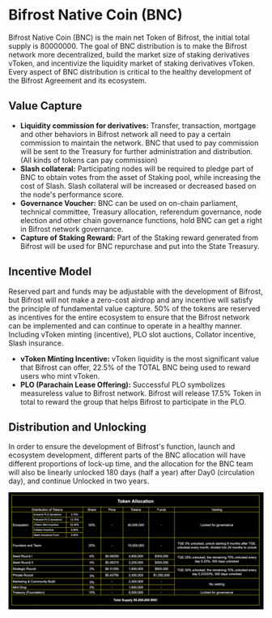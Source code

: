 # Bifrost Native Coin \(BNC\)

Bifrost Native Coin \(BNC\) is the main net Token of Bifrost, the initial total supply is 80000000. 
The goal of BNC distribution is to make the Bifrost network more decentralized, build the market size of staking derivatives vToken, and incentivize the liquidity market of staking derivatives vToken. Every aspect of BNC distribution is critical to the healthy development of the Bifrost Agreement and its ecosystem.

## Value Capture

* **Liquidity commission for derivatives:** Transfer, transaction, mortgage and other behaviors in Bifrost network all need to pay a certain commission to maintain the network. BNC that used to pay commission will be sent to the Treasury for further administration and distribution. \(All kinds of tokens can pay commission\)
* **Slash collateral:** Participating nodes will be required to pledge part of BNC to obtain votes from the asset of Staking pool, while increasing the cost of Slash. Slash collateral will be increased or decreased based on the node's performance score.
* **Governance Voucher:** BNC can be used on on-chain parliament, technical committee, Treasury allocation, referendum governance, node election and other chain governance functions, hold BNC can get a right in Bifrost network governance.
* **Capture of Staking Reward:** Part of the Staking reward generated from Bifrost will be used for BNC repurchase and put into the State Treasury.

## Incentive Model

Reserved part and funds may be adjustable with the development of Bifrost, but Bifrost will not make a zero-cost airdrop and any incentive will satisfy the principle of fundamental value capture.
  50% of the tokens are reserved as incentives for the entire ecosystem to ensure that the Bifrost network can be implemented and can continue to operate in a healthy manner. Including vToken minting \(incentive\), PLO slot auctions, Collator incentive, Slash insurance.

* **vToken Minting Incentive:** vToken liquidity is the most significant value that Bifrost can offer, 22.5% of the TOTAL BNC being used to reward users who mint vToken.
* **PLO \(Parachain Lease Offering\):** Successful PLO symbolizes measureless value to Bifrost network. Bifrost will release 17.5% Token in total to reward the group that helps Bifrost to participate in the PLO.

## Distribution and Unlocking

In order to ensure the development of Bifrost's function, launch and ecosystem development, different parts of the BNC allocation will have different proportions of lock-up time, and the allocation for the BNC team will also be linearly unlocked 180 days \(half a year\) after Day0 \(circulation day\), and continue Unlocked in two years.

![](../.gitbook/assets/bnc-fen-pei-bi-li-20210612.png)

